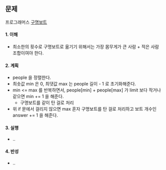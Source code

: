 ## 문제

프로그래머스 [구명보트](https://school.programmers.co.kr/learn/courses/30/lessons/42885?language=java)

#### 1. 이해

- 최소한의 횟수로 구명보트로 옮기기 위해서는 가장 몸무게가 큰 사람 + 적은 사람 조합이여야 한다.

#### 2. 계획

- people 을 정렬한다.
- 최솟값 min 은 0, 최댓값 max 는 people 길이 - 1 로 초기화해준다.
- min <= max 를 반복하면서, people[min] + people[max] 가 limit 보다 작거나 같으면 min += 1 을 해준다.
    - 구명보트를 같이 탄 걸로 처리
- 위 if 문에서 걸리지 않으면 max 혼자 구명보트를 탄 걸로 처리하고 보트 개수인 answer += 1 을 해준다.

#### 3. 실행

- ..

#### 4. 반성

- ..
